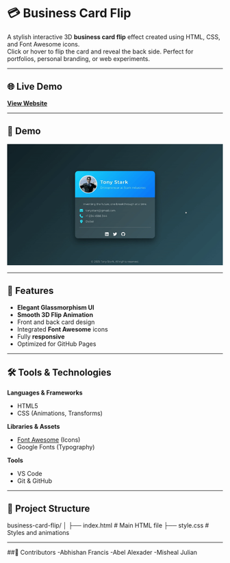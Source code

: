 # 💳 Business Card Flip

A stylish interactive 3D **business card flip** effect created using HTML, CSS, and Font Awesome icons.  
Click or hover to flip the card and reveal the back side. Perfect for portfolios, personal branding, or web experiments.

---

## 🌐 Live Demo
[**View Website**](https://your-username.github.io/business-card-flip/)

---

## 📸 Demo
![Business Card Flip Demo](images/demo.gif)

---

## 🚀 Features
- **Elegant Glassmorphism UI**
- **Smooth 3D Flip Animation**
- Front and back card design
- Integrated **Font Awesome** icons
- Fully **responsive**
- Optimized for GitHub Pages

---

## 🛠 Tools & Technologies
**Languages & Frameworks**
- HTML5  
- CSS (Animations, Transforms)  
 

**Libraries & Assets**
- [Font Awesome](https://fontawesome.com/) (Icons)  
- Google Fonts (Typography)  

**Tools**
- VS Code  
- Git & GitHub  

---

## 📂 Project Structure
business-card-flip/
│
├── index.html # Main HTML file
├── style.css # Styles and animations

---

##👥 Contributors
-Abhishan Francis
-Abel Alexader
-Misheal Julian
